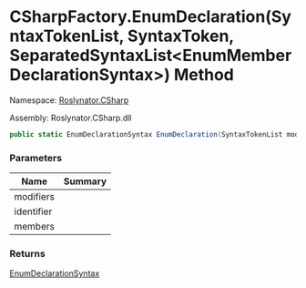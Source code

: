 # CSharpFactory\.EnumDeclaration\(SyntaxTokenList, SyntaxToken, SeparatedSyntaxList\<EnumMemberDeclarationSyntax>\) Method

Namespace: [Roslynator.CSharp](../../README.md)

Assembly: Roslynator\.CSharp\.dll

```csharp
public static EnumDeclarationSyntax EnumDeclaration(SyntaxTokenList modifiers, SyntaxToken identifier, SeparatedSyntaxList<EnumMemberDeclarationSyntax> members)
```

### Parameters

| Name | Summary |
| ---- | ------- |
| modifiers | |
| identifier | |
| members | |

### Returns

[EnumDeclarationSyntax](https://docs.microsoft.com/en-us/dotnet/api/microsoft.codeanalysis.csharp.syntax.enumdeclarationsyntax)


